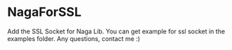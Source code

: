 # NagaForSSL
Add the SSL Socket for Naga Lib.
You can get example for ssl socket in the examples folder.
Any questions, contact me :)
